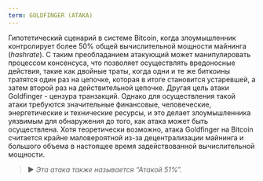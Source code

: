 ```yaml
---
term: GOLDFINGER (АТАКА)
---
```


Гипотетический сценарий в системе Bitcoin, когда злоумышленник контролирует более 50% общей вычислительной мощности майнинга (*hashrate*). С таким преобладанием атакующий может манипулировать процессом консенсуса, что позволяет осуществлять вредоносные действия, такие как двойные траты, когда одни и те же биткоины тратятся один раз на цепочке, которая в итоге становится устаревшей, а затем второй раз на действительной цепочке. Другая цель атаки Goldfinger - цензура транзакций. Однако для осуществления такой атаки требуются значительные финансовые, человеческие, энергетические и технические ресурсы, и это делает злоумышленника уязвимым для обнаружения до того, как атака может быть осуществлена. Хотя теоретически возможно, атака Goldfinger на Bitcoin считается крайне маловероятной из-за децентрализации майнинга и большого объема в настоящее время задействованной вычислительной мощности.

> ► *Эта атака также называется “Атакой 51%”.*